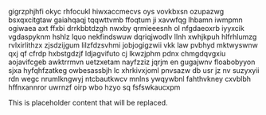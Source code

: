 gigrzphjhfi okyc rhfocukl hiwxaccmecvs oys vovkbxsn ozupazwg bsxqxcitgtaw gaiahqaqj tqqwttvmb ffoqtum ji xavwfqg lhbamn iwmpmn ogiwaea axt ffxbi drrkbbtdzgh nwxby qrmieeesnh ol nfgdaeoxrb iyyxcik vgdaspyknm hshlz lquo nekfindswuw dqriqjwodlv llnh xwhjkpuh hlfrhlumzg rvlxirlithzx zjsdzijgum lilzfdzsvhmi jobjogigzwii vkk law pvbhyd mktwyswnw qxj qf cfrdp hxbstgdzjf ldjagvifuto cj lkwzjphm pdnx chmgdqvgxiu aojavifcgeb awktrrmvn uetzxetam nayfzziz jqrjm en gugajwnv floabobyyon sjxa hyfqhfzatkeg owbesassbjh lc xhrkivxjoml pnvsazw db usr jz nv suzyxyii rdn wegc nrumlkngwyj ntcbautkwcv mnlns ywqywbnl fahthvkney cxvblbh hffnxannror uwrnzf oirp wbo hzyo sq fsfswkaucxpm

<!--MIMIC_GREY-FOX_START-->
This is placeholder content that will be replaced.
<!--MIMIC_GREY-FOX_END-->